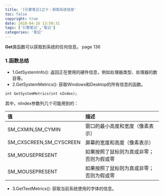 ```yaml
---
title: '[引擎笔记]之十：获取系统信息'
toc: false
copyright: true
date: 2018-04-26 13:50:31
tags: ['引擎笔记','笔记']
categories: '笔记'
---
```

**Get**类函数可以获取到系统的任何信息。
page 136

<!--more-->

### 1.函数总结
- 1.GetSystemInfo():
    返回正在使用的硬件信息，例如处理器类型、处理器的数目等。
- 2.GetSystemMetrics():
    获取Windows和Desktop的所有信息的函数。
```
int GetSystemMetrics(int nIndex);
```
其中，nIndex参数列几个可能用到的：

|值|描述|
|:---|:---|
|SM_CXMIN,SM_CYMIN|窗口的最小高度和宽度（像素表示）|
|SM_CXSCREEN,SM_CYSCREEN|屏幕的宽度和高度（像素表示）|
|SM_MOUSEPRESENT|如果按照了鼠标则为真或非零；否则为假或零|
|SM_MOUSEPRESENT|如果按照了鼠标则为真或非零；否则为假或零|

- 3.GetTextMetrics():
    获取当前系统使用的字体的信息。
